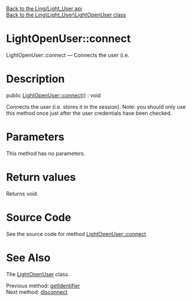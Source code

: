 [Back to the Ling/Light_User api](https://github.com/lingtalfi/Light_User/blob/master/doc/api/Ling/Light_User.md)<br>
[Back to the Ling\Light_User\LightOpenUser class](https://github.com/lingtalfi/Light_User/blob/master/doc/api/Ling/Light_User/LightOpenUser.md)


LightOpenUser::connect
================



LightOpenUser::connect — Connects the user (i.e.




Description
================


public [LightOpenUser::connect](https://github.com/lingtalfi/Light_User/blob/master/doc/api/Ling/Light_User/LightOpenUser/connect.md)() : void




Connects the user (i.e. stores it in the session).
Note: you should only use this method once just after the user credentials
have been checked.




Parameters
================

This method has no parameters.


Return values
================

Returns void.








Source Code
===========
See the source code for method [LightOpenUser::connect](https://github.com/lingtalfi/Light_User/blob/master/LightOpenUser.php#L141-L145)


See Also
================

The [LightOpenUser](https://github.com/lingtalfi/Light_User/blob/master/doc/api/Ling/Light_User/LightOpenUser.md) class.

Previous method: [getIdentifier](https://github.com/lingtalfi/Light_User/blob/master/doc/api/Ling/Light_User/LightOpenUser/getIdentifier.md)<br>Next method: [disconnect](https://github.com/lingtalfi/Light_User/blob/master/doc/api/Ling/Light_User/LightOpenUser/disconnect.md)<br>

